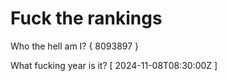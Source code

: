 # Fuck the rankings

Who the hell am I?
{ 8093897 }

What fucking year is it?
[ 2024-11-08T08:30:00Z ]
